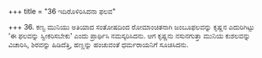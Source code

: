 +++
title = "36 ಇದಿರೊಳಿರಿಸಿದನಾ ಫಲವ"

+++
36. ಕಣ್ವ ಮುನಿಯು ಅತಿಯಾದ ಸಂತೋಷದಿಂದ ರೋಮಾಂಚಿತನಾಗಿ ಜಂಬೂಫಲವನ್ನು ಕೃಷ್ಣನ ಎದುರಿಗಿಟ್ಟು 'ಈ ಫಲವನ್ನು ಸ್ವೀಕರಿಸಬೇಕು' ಎಂದು ಪ್ರಾರ್ಥಿಸಿ ನಮಸ್ಕರಿಸಿದನು. ಆಗ ಕೃಷ್ಣನು  ನಸುನಗುತ್ತಾ ಮುನಿಯ ಕುಶಲವನ್ನು ವಿಚಾರಿಸಿ, ಶಿರವನ್ನು ಹಿಡಿದೆತ್ತಿ, ಹಣ್ಣನ್ನು ಹಂಚುವಂತೆ ಧರ್ಮರಾಯನಿಗೆ ಸೂಚಿಸಿದನು.